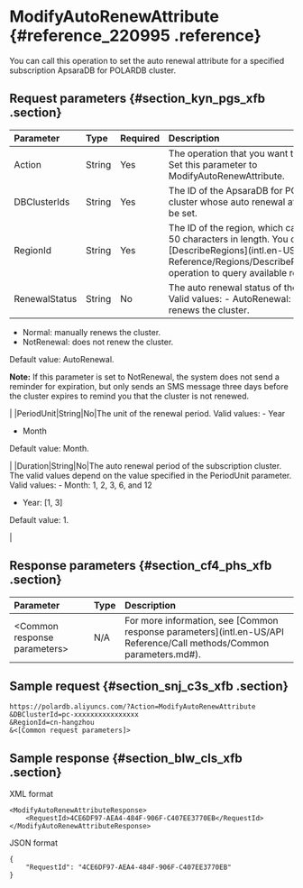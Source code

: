 # ModifyAutoRenewAttribute {#reference_220995 .reference}

You can call this operation to set the auto renewal attribute for a specified subscription ApsaraDB for POLARDB cluster.

## Request parameters {#section_kyn_pgs_xfb .section}

|Parameter|Type|Required|Description|
|:--------|:---|:-------|:----------|
|Action|String|Yes|The operation that you want to perform. Set this parameter to ModifyAutoRenewAttribute.|
|DBClusterIds|String|Yes|The ID of the ApsaraDB for POLARDB cluster whose auto renewal attribute is to be set.|
|RegionId|String|Yes|The ID of the region, which can be up to 50 characters in length. You can call the [DescribeRegions](intl.en-US/API Reference/Regions/DescribeRegions.md#) operation to query available regions.|
|RenewalStatus|String|No|The auto renewal status of the cluster. Valid values: -   AutoRenewal: automatically renews the cluster.
-   Normal: manually renews the cluster.
-   NotRenewal: does not renew the cluster.

 Default value: AutoRenewal.

 **Note:** If this parameter is set to NotRenewal, the system does not send a reminder for expiration, but only sends an SMS message three days before the cluster expires to remind you that the cluster is not renewed.

 |
|PeriodUnit|String|No|The unit of the renewal period. Valid values: -   Year
-   Month

 Default value: Month.

 |
|Duration|String|No|The auto renewal period of the subscription cluster. The valid values depend on the value specified in the PeriodUnit parameter. Valid values: -   Month: 1, 2, 3, 6, and 12
-   Year: \[1, 3\]

 Default value: 1.

 |

## Response parameters {#section_cf4_phs_xfb .section}

|Parameter|Type|Description|
|:--------|:---|:----------|
|<Common response parameters\>|N/A|For more information, see [Common response parameters](intl.en-US/API Reference/Call methods/Common parameters.md#).|

## Sample request {#section_snj_c3s_xfb .section}

```
https://polardb.aliyuncs.com/?Action=ModifyAutoRenewAttribute
&DBClusterId=pc-xxxxxxxxxxxxxxxx
&RegionId=cn-hangzhou
&<[Common request parameters]>
```

## Sample response {#section_blw_cls_xfb .section}

XML format

```
<ModifyAutoRenewAttributeResponse>  
	<RequestId>4CE6DF97-AEA4-484F-906F-C407EE3770EB</RequestId>
</ModifyAutoRenewAttributeResponse>
```

JSON format

```
{
	"RequestId": "4CE6DF97-AEA4-484F-906F-C407EE3770EB"
}
```

